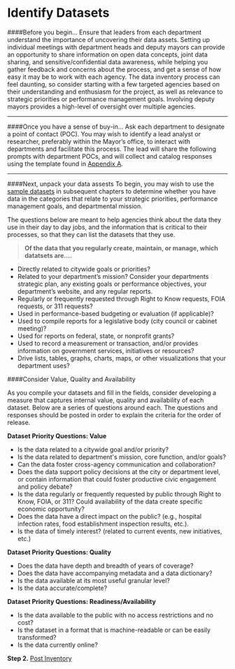 Identify Datasets
====

####Before you begin...
Ensure that leaders from each department understand the importance of uncovering their data assets. Setting up individual meetings with department heads and deputy mayors can provide an opportunity to share information on open data concepts, joint data sharing, and sensitive/confidential data awareness, while helping you gather feedback and concerns about the process, and get a sense of how easy it may be to work with each agency. The data inventory process can feel daunting, so consider starting with a few targeted agencies based on their understanding and enthusiasm for the project, as well as relevance to strategic priorities or performance management goals. Involving deputy mayors provides a high-level of oversight over multiple agencies.

_____
####Once you have a sense of buy-in...
Ask each department to designate a point of contact (POC). You may wish to identify a lead analyst or researcher, preferably within the Mayor’s office, to interact with departments and facilitate this process. The lead will share the following prompts with department POCs, and will collect and catalog responses using the template found in [Appendix A](appendix-a.md).

_____
####Next, unpack your data assests
To begin, you may wish to use the [sample datasets](index.md) in subsequent chapters to determine whether you have data in the categories that relate to your strategic priorities, performance management goals, and departmental mission.

The questions below are meant to help agencies think about the data they use in their day to day jobs, and the information that is critical to their processes, so that they can list the datasets that they use.

>**Of the data that you regularly create, maintain, or manage, which datatsets are....**
* Directly related to citywide goals or priorities?
* Related to your department’s mission? Consider your departments strategic plan, any existing goals or performance objectives, your department’s website, and any regular reports.
* Regularly or frequently requested through Right to Know requests, FOIA requests, or 311 requests?
* Used in performance-based budgeting or evaluation (if applicable)?
* Used to compile reports for a legislative body (city council or cabinet meeting)?
* Used for reports on federal, state, or nonprofit grants?
* Used to record a measurement or transaction, and/or provides information on government services, initiatives or resources?
* Drive lists, tables, graphs, charts, maps, or other visualizations that your department uses?

####Consider Value, Quality and Availability

As you compile your datasets and fill in the fields, consider developing a measure that captures internal value, quality and availability of each dataset. Below are a series of questions around each. The questions and responses should be posted in order to explain the criteria for the order of release.

**Dataset Priority Questions: Value**

* Is the data related to a citywide goal and/or priority?
* Is the data related to department's mission, core function, and/or goals?
* Can the data foster cross-agency communication and collaboration?
* Does the data support policy decisions at the city or department level, or contain information that could foster productive civic engagement and policy debate?
* Is the data regularly or frequently requested by public through Right to Know, FOIA, or 311? Could availability of the data create specific economic opportunity?
* Does the data have a direct impact on the public? (e.g., hospital infection rates, food establishment inspection results, etc.).
* Is the data of timely interest? (related to current events, new initiatives, etc.)

**Dataset Priority Questions: Quality**

* Does the data have depth and breadth of years of coverage?
* Does the data have accompanying metadata and a data dictionary?
* Is the data available at its most useful granular level?
* Is the data accurate/complete?

**Dataset Priority Questions: Readiness/Availability**

* Is the data available to the public with no access restrictions and no cost?
* Is the dataset in a format that is machine-readable or can be easily transformed?
* Is the data currently online?

**Step 2.** [Post Inventory](post.md)
